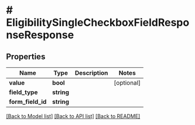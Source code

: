 # # EligibilitySingleCheckboxFieldResponseResponse

## Properties

Name | Type | Description | Notes
------------ | ------------- | ------------- | -------------
**value** | **bool** |  | [optional]
**field_type** | **string** |  |
**form_field_id** | **string** |  |

[[Back to Model list]](../../README.md#models) [[Back to API list]](../../README.md#endpoints) [[Back to README]](../../README.md)
